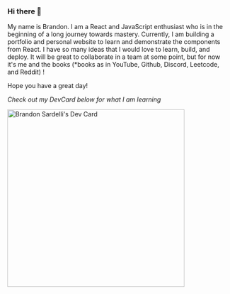 ### Hi there 👋

My name is Brandon. I am a React and JavaScript enthusiast who is in the beginning of a long journey towards mastery. Currently, I am building a portfolio and personal website to learn and demonstrate the components from React. I have so many ideas that I would love to learn, build, and deploy. It will be great to collaborate in a team at some point, but for now it's me and the books (*books as in YouTube, Github, Discord, Leetcode, and Reddit) ! 

Hope you have a great day!

*Check out my DevCard below for what I am learning*



<a href="https://app.daily.dev/bsardelli"><img src="https://api.daily.dev/devcards/ed9646d6497340a5961c72482ee8c9d8.png?r=02h" width="400" alt="Brandon Sardelli's Dev Card"/></a>

<!--
**Brandonsdevlife/brandonsdevlife** is a ✨ _special_ ✨ repository because its `README.md` (this file) appears on your GitHub profile.

Here are some ideas to get you started:

- 🔭 I’m currently working on ...
- 🌱 I’m currently learning ...
- 👯 I’m looking to collaborate on ...
- 🤔 I’m looking for help with ...
- 💬 Ask me about ...
- 📫 How to reach me: ...
- 😄 Pronouns: ...
- ⚡ Fun fact: ...
-->
